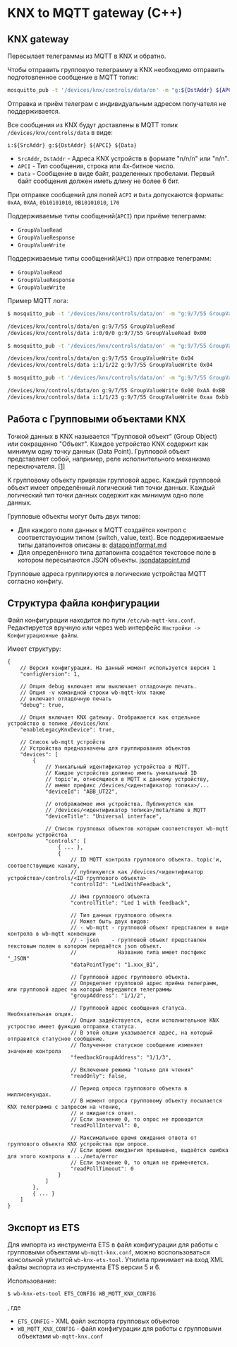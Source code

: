 # KNX to MQTT gateway (C++)

## KNX gateway

Пересылает телеграммы из MQTT в KNX и обратно.

Чтобы отправить групповую телеграмму в KNX необходимо отправить подготовленное сообщение в MQTT топик:
```sh
mosquitto_pub -t '/devices/knx/controls/data/on' -m "g:${DstAddr} ${APCI} ${Data}"
```

Отправка и приём телеграм с индивидуальным адресом получателя не поддерживается.

Все сообщения из KNX будут доставлены в MQTT топик `/devices/knx/controls/data` в виде:
```
i:${SrcAddr} g:${DstAddr} ${APCI} ${Data}
```

* `SrcAddr`, `DstAddr` - Адреса KNX устройств в формате "n/n/n" или "n/n".
* `APCI` - Тип сообщения, строка или 4х-битное число.
* `Data` - Сообщение в виде байт, разделенных пробелами. Первый байт сообщения должен иметь длину не более 6 бит.

При отправке сообщений для полей `ACPI` и `Data` допускаются форматы: `0xAA`, `0XAA`, `0b10101010`, `0B10101010`, `170`  

Поддерживаемые типы сообщений(`APCI`) при приёме телеграмм:
* `GroupValueRead`
* `GroupValueResponse`
* `GroupValueWrite`

Поддерживаемые типы сообщений(`APCI`) при отправке телеграмм:
* `GroupValueRead`
* `GroupValueResponse`
* `GroupValueWrite`

Пример MQTT лога:
```sh
$ mosquitto_pub -t '/devices/knx/controls/data/on' -m "g:9/7/55 GroupValueRead"

/devices/knx/controls/data/on g:9/7/55 GroupValueRead
/devices/knx/controls/data i:0/0/0 g:9/7/55 GroupValueRead 0x00

$ mosquitto_pub -t '/devices/knx/controls/data/on' -m "g:9/7/55 GroupValueWrite 0x04"

/devices/knx/controls/data/on g:9/7/55 GroupValueWrite 0x04
/devices/knx/controls/data i:1/1/22 g:9/7/55 GroupValueWrite 0x04

$ mosquitto_pub -t '/devices/knx/controls/data/on' -m "g:9/7/55 GroupValueWrite 0x00 0xAA 0xBB"

/devices/knx/controls/data/on g:9/7/55 GroupValueWrite 0x00 0xAA 0xBB
/devices/knx/controls/data i:1/1/23 g:9/7/55 GroupValueWrite 0xaa 0xbb
```

## Работа с Групповыми объектами KNX

Точкой данных в KNX называется "Групповой объект" (Group Object) или сокращенно "Объект".
Каждое устройство KNX содержит как минимум одну точку данных (Data Point).
Групповой объект представляет собой, например, реле исполнительного механизма переключателя. [[1]](https://support.knx.org/hc/en-us/articles/115003185345-Devices-objects) 

К групповому объекту привязан групповой адрес. Каждый групповой объект имеет определённый логический тип точки данных.
Каждый логический тип точки данных содержит как минимум одно поле данных.

Групповые объекты могут быть двух типов:

* Для каждого поля данных в MQTT создаётся контрол c соответствующим типом (switch, value, text).
  Все поддерживаемые типы датапоинтов описаны в:
  [datapointformat.md](datapointformat.md)
* Для определённого типа датапоинта создаётся текстовое поле в котором пересылаются JSON объекты.
  [jsondatapoint.md](jsondatapoint.md)

Групповые адреса группируются в логические устройства MQTT согласно конфигу.

## Структура файла конфигурации
Файл конфигурации находится по пути `/etc/wb-mqtt-knx.conf`. Редактируется вручную или через web интерфейс `Настройки -> Конфигурационные файлы`.

Имеет структуру:

``` jsonc
{
    // Версия конфигурации. На данный момент используется версия 1
    "configVersion": 1,

    // Опция debug включает или выключает отладочную печать.
    // Опция -v командной строки wb-mqtt-knx также
    // включает отладочную печать
    "debug": true,

    // Опция включает KNX gateway. Отображается как отдельное устройство в топике /devices/knx
    "enableLegacyKnxDevice": true,

    // Список wb-mqtt устройств
    // Устройства предназначены для группирования объектов
    "devices": [
        {
            // Уникальный идентификатор устройства в MQTT.
            // Каждое устройство должено иметь уникальный ID
            // topic'и, относящиеся в MQTT к данному устройству,
            // имеют префикс /devices/<идентификатор топика>/...
            "deviceId": "ABB_UT22",

            // отображаемое имя устройства. Публикуется как
            // /devices/<идентификатор топика>/meta/name в MQTT
            "deviceTitle": "Universal interface",

            // Список групповых объектов которым соответствуют wb-mqtt контролы устройства
            "controls": [
                { ... },
                {
                    // ID MQTT контрола группового объекта. topic'и, соответствующие каналу,
                    // публикуются как /devices/<идентификатор устройства>/controls/<ID группового объекта>
                    "controlId": "Led1WithFeedback",

                    // Имя группового объекта
                    "controlTitle": "Led 1 with feedback",

                    // Тип данных группового объекта
                    // Может быть двух видов:
                    // - wb-mqtt - групповой объект представлен в виде контрола в wb-mqtt конвенции
                    // - json    - групповой объект представлен текстовым полем в котором передаётся json объект.
                    //             Название типа имеет постфикс "_JSON"
                    "dataPointType": "1.xxx_B1",

                    // Групповой адрес группового объекта.
                    // Определяет групповой адрес приёма телеграмм, или групповой адрес на который передаются телеграммы
                    "groupAddress": "1/1/2",

                    // Групповой адрес сообщения статуса. Необязательная опция.
                    // Опция задействуется, если исполнительное KNX устроство имеет функцию отправки статуса.
                    // В этой опции указывается адрес, на который отправится статусное сообщение.
                    // Полученное статусное сообщение изменяет значение контрола
                    "feedbackGroupAddress": "1/1/3",

                    // Включение режима "только для чтения"
                    "readOnly": false,

                    // Период опроса группового объекта в миллисекундах.
                    // В момент опроса групповому объекту посылается KNX телеграмма с запросом на чтение,
                    // и ожидается ответ.
                    // Если значение 0, то опрос не проводится
                    "readPollInterval": 0,

                    // Максимальное время ожидания ответа от группового объекта KNX устройства при опросе.
                    // Если время ожидангия превышено, выдаётся ошибка для этого контрола в .../meta/error
                    // Если значение 0, то опция не применяется.
                    "readPollTimeout": 0
                }
            ]
        },
        { ... }
    ]
}
```
## Экспорт из ETS

Для импорта из инструмента ETS в файл конфигурации для работы с групповыми объектами `wb-mqtt-knx.conf`, 
можно воспользоваться консольной утилитой `wb-knx-ets-tool`.
Утилита принимает на вход XML файлы экспорта из инструмента ETS версии 5 и 6. 

Использование:

```sh
$ wb-knx-ets-tool ETS_CONFIG WB_MQTT_KNX_CONFIG
```

, где
* `ETS_CONFIG` - XML файл экспорта групповых объектов
* `WB_MQTT_KNX_CONFIG` - файл конфигурации для работы с групповыми объектами `wb-mqtt-knx.conf`

